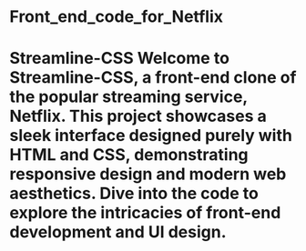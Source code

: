 # Front_end_code_for_Netflix
# Streamline-CSS  Welcome to Streamline-CSS, a front-end clone of the popular streaming service, Netflix. This project showcases a sleek interface designed purely with HTML and CSS, demonstrating responsive design and modern web aesthetics. Dive into the code to explore the intricacies of front-end development and UI design.
